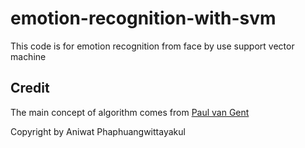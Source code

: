 # emotion-recognition-with-svm
This code is for emotion recognition from face by use support vector machine 

## Credit
The main concept of algorithm comes from <a href="http://www.paulvangent.com/2016/08/05/emotion-recognition-using-facial-landmarks/">Paul van Gent</a>

Copyright by Aniwat Phaphuangwittayakul
